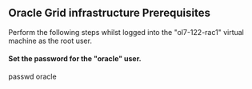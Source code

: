 ## Oracle Grid infrastructure Prerequisites
Perform the following steps whilst logged into the "ol7-122-rac1" virtual machine as the root user.

#### Set the password for the "oracle" user.
passwd oracle



